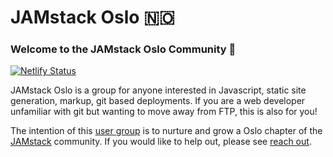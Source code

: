 # JAMstack Oslo 🇳🇴

### Welcome to the JAMstack Oslo Community 👋

[![Netlify Status](https://api.netlify.com/api/v1/badges/0f9acec2-d088-48cd-8e8c-eaa725e0fb01/deploy-status)](https://app.netlify.com/sites/cocky-mclean-5557a9/deploys)

JAMstack Oslo is a group for anyone interested in Javascript, static site
generation, markup, git based deployments. If you are a web developer
unfamiliar with git but wanting to move away from FTP, this is also for you!

The intention of this [user group][2] is to nurture and grow a Oslo chapter of
the [JAMstack][3] community. If you would like to help out, please see [reach
out](about/contact.html).

[0]: https://discord.gg/rE3pcSw
[2]: https://www.meetup.com/JAMstack-Oslo/
[3]: https://jamstack.org
[5]: https://discordapp.com/download
[6]: https://github.com/JAMstack-Oslo/org-website
[7]: organization/checklist.html#checklist-for-organizing
[8]: https://discord.gg/vtnng5g
